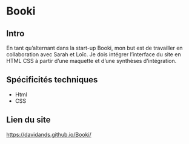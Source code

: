 # Booki

## Intro
En tant qu’alternant dans la start-up Booki, mon but est de travailler en collaboration avec Sarah et Loîc. 
Je dois intégrer l’interface du site en HTML CSS à partir d’une maquette et d’une synthèses d’intégration.

## Spécificités techniques
- Html
- CSS

## Lien du site
https://davidands.github.io/Booki/
